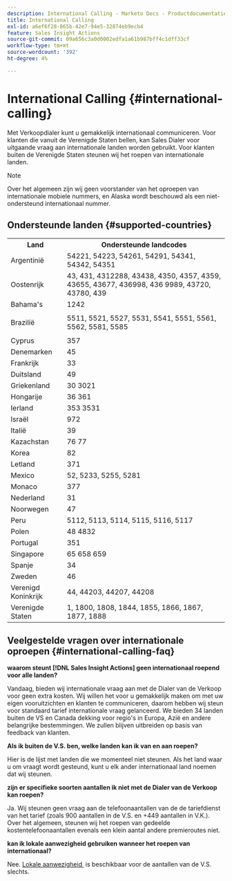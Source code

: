 ```yaml
---
description: International Calling - Marketo Docs - Productdocumentatie
title: International Calling
exl-id: a6ef6f28-865b-42e7-94e5-32874eb9ecb4
feature: Sales Insight Actions
source-git-commit: 09a656c3a0d0002edfa1a61b987bff4c1dff33cf
workflow-type: tm+mt
source-wordcount: '392'
ht-degree: 4%

---
```


# International Calling {#international-calling}

Met Verkoopdialer kunt u gemakkelijk internationaal communiceren. Voor klanten die vanuit de Verenigde Staten bellen, kan Sales Dialer voor uitgaande vraag aan internationale landen worden gebruikt. Voor klanten buiten de Verenigde Staten steunen wij het roepen van internationale landen.

>[!NOTE]
>
>Over het algemeen zijn wij geen voorstander van het oproepen van internationale mobiele nummers, en Alaska wordt beschouwd als een niet-ondersteund internationaal nummer.

## Ondersteunde landen {#supported-countries}

<table>
 <tbody>
  <tr>
   <th>Land</th>
   <th>Ondersteunde landcodes</th>
  </tr>
  <tr>
   <td colspan="1">Argentinië</td>
   <td colspan="1">54221, 54223, 54261, 54291, 54341, 54342, 54351</td>
  </tr>
  <tr>
   <td colspan="1">Oostenrijk</td>
   <td colspan="1">43, 431, 4312288, 43438, 4350, 4357, 4359, 43655, 43677, 436998, 436 9989, 43720, 43780, 439</td>
  </tr>
  <tr>
   <td colspan="1">Bahama's</td>
   <td colspan="1">1242</td>
  </tr>
  <tr>
   <td><p>Brazilië</p></td>
   <td>5511, 5521, 5527, 5531, 5541, 5551, 5561, 5562, 5581, 5585</td>
  </tr>
  <tr>
   <td>Cyprus </td>
   <td>357</td>
  </tr>
  <tr>
   <td colspan="1">Denemarken </td>
   <td colspan="1">45</td>
  </tr>
  <tr>
   <td colspan="1">Frankrijk</td>
   <td colspan="1">33</td>
  </tr>
  <tr>
   <td>Duitsland</td>
   <td>49</td>
  </tr>
  <tr>
   <td>Griekenland </td>
   <td>30 3021</td>
  </tr>
  <tr>
   <td>Hongarije</td>
   <td>36 361</td>
  </tr>
  <tr>
   <td colspan="1">Ierland </td>
   <td colspan="1">353 3531</td>
  </tr>
  <tr>
   <td>Israël</td>
   <td>972</td>
  </tr>
  <tr>
   <td colspan="1">Italië</td>
   <td colspan="1">39</td>
  </tr>
  <tr>
   <td colspan="1">Kazachstan </td>
   <td colspan="1">76 77</td>
  </tr>
  <tr>
   <td colspan="1">Korea</td>
   <td colspan="1">82</td>
  </tr>
  <tr>
   <td colspan="1">Letland </td>
   <td colspan="1">371</td>
  </tr>
  <tr>
   <td colspan="1">Mexico</td>
   <td colspan="1">52, 5233, 5255, 5281</td>
  </tr>
  <tr>
   <td>Monaco</td>
   <td>377</td>
  </tr>
  <tr>
   <td>Nederland </td>
   <td>31</td>
  </tr>
  <tr>
   <td colspan="1">Noorwegen </td>
   <td colspan="1">47</td>
  </tr>
  <tr>
   <td colspan="1">Peru </td>
   <td colspan="1">5112, 5113, 5114, 5115, 5116, 5117</td>
  </tr>
  <tr>
   <td colspan="1">Polen </td>
   <td colspan="1">48 4832</td>
  </tr>
  <tr>
   <td colspan="1">Portugal </td>
   <td colspan="1">351</td>
  </tr>
  <tr>
   <td colspan="1">Singapore </td>
   <td colspan="1">65 658 659</td>
  </tr>
  <tr>
   <td colspan="1">Spanje </td>
   <td colspan="1">34</td>
  </tr>
  <tr>
   <td colspan="1">Zweden </td>
   <td colspan="1">46</td>
  </tr>
  <tr>
   <td colspan="1">Verenigd Koninkrijk</td>
   <td colspan="1">44, 44203, 44207, 44208</td>
  </tr>
  <tr>
   <td>Verenigde Staten</td>
   <td>1, 1800, 1808, 1844, 1855, 1866, 1867, 1877, 1888</td>
  </tr>
 </tbody>
</table>

## Veelgestelde vragen over internationale oproepen {#international-calling-faq}

**waarom steunt [!DNL Sales Insight Actions] geen internationaal roepend voor alle landen?**

Vandaag, bieden wij internationale vraag aan met de Dialer van de Verkoop voor geen extra kosten. Wij willen het voor u gemakkelijk maken om met uw eigen vooruitzichten en klanten te communiceren, daarom hebben wij steun voor standaard tarief internationale vraag gelanceerd. We bieden 34 landen buiten de VS en Canada dekking voor regio&#39;s in Europa, Azië en andere belangrijke bestemmingen. We zullen blijven uitbreiden op basis van feedback van klanten.

**Als ik buiten de V.S. ben, welke landen kan ik van en aan roepen?**

Hier is de lijst met landen die we momenteel niet steunen. Als het land waar u om vraagt wordt gesteund, kunt u elk ander internationaal land noemen dat wij steunen.

**zijn er specifieke soorten aantallen ik niet met de Dialer van de Verkoop kan roepen?**

Ja. Wij steunen geen vraag aan de telefoonaantallen van de de tariefdienst van het tarief (zoals 900 aantallen in de V.S. en +449 aantallen in V.K.). Over het algemeen, steunen wij het roepen van gedeelde kostentelefoonaantallen evenals een klein aantal andere premieroutes niet.

**kan ik lokale aanwezigheid gebruiken wanneer het roepen van internationaal?**

Nee. [&#x200B; Lokale aanwezigheid &#x200B;](/help/marketo/product-docs/marketo-sales-insight/actions/phone/local-presence.md) is beschikbaar voor de aantallen van de V.S. slechts.
